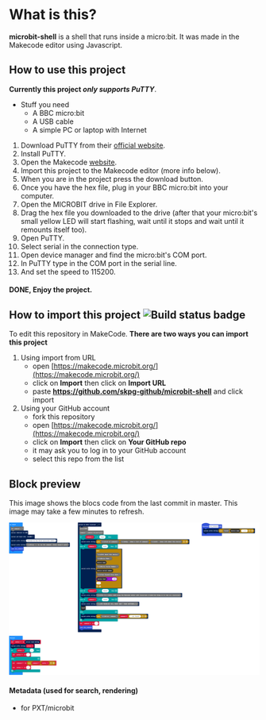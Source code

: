 # What is this?
**microbit-shell** is a shell that runs inside a micro:bit. It was made in the Makecode editor using Javascript.

## How to use this project
**Currently this project _only supports PuTTY_**.
  - Stuff you need
    - A BBC micro:bit
    - A USB cable
    - A simple PC or laptop with Internet
    
1. Download PuTTY from their [official website](https://www.putty.org/).
2. Install PuTTY.
3. Open the Makecode [website](https://makecode.microbit.org/).
4. Import this project to the Makecode editor (more info below). 
5. When you are in the project press the download button.
6. Once you have the hex file, plug in your BBC micro:bit into your computer.
7. Open the MICROBIT drive in File Explorer.
8. Drag the hex file you downloaded to the drive (after that your micro:bit's small yellow LED will start flashing, wait until it stops and wait until it remounts itself too).
9. Open PuTTY.
10. Select serial in the connection type.
11. Open device manager and find the micro:bit's COM port.
12. In PuTTY type in the COM port in the serial line.
13. And set the speed to 115200.

#### DONE, Enjoy the project.

## How to import this project ![Build status badge](https://github.com/skpg-github/microbit-shell/workflows/MakeCode/badge.svg)

To edit this repository in MakeCode.
**There are two ways you can import this project**
   1. Using import from URL
      - open [https://makecode.microbit.org/](https://makecode.microbit.org/)
      - click on **Import** then click on **Import URL**
      - paste **https://github.com/skpg-github/microbit-shell** and click import
   2. Using your GitHub account
      - fork this repository
      - open [https://makecode.microbit.org/](https://makecode.microbit.org/)
      - click on **Import** then click on **Your GitHub repo**
      - it may ask you to log in to your GitHub account
      - select this repo from the list

## Block preview

This image shows the blocs code from the last commit in master.
This image may take a few minutes to refresh.

![A rendered view of the blocks](https://github.com/skpg-github/microbit-shell/raw/master/.github/makecode/blocks.png)

#### Metadata (used for search, rendering)

* for PXT/microbit
<script src="https://makecode.com/gh-pages-embed.js"></script><script>makeCodeRender("{{ site.makecode.home_url }}", "{{ site.github.owner_name }}/{{ site.github.repository_name }}");</script>

